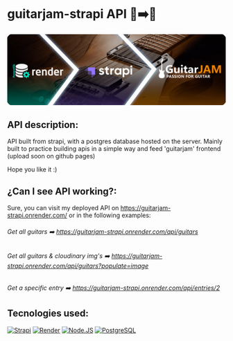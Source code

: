 # guitarjam-strapi API :page_facing_up::arrow_right::guitar:

[![guitarjam-strapi](https://raw.githubusercontent.com/SenpuDev/guitarjam-strapi/main/strapi-banner.png)](https://guitarjam-strapi.onrender.com/)

 ## API description:
 API built from strapi, with a postgres database hosted on the server.
 Mainly built to practice building apis in a simple way and feed 'guitarjam' frontend (upload soon on github pages)
 
 Hope you like it :)
 
 ## ¿Can I see API working?:
 
 Sure, you can visit my deployed API on https://guitarjam-strapi.onrender.com/ or in the following examples:
 ###### Get all guitars :arrow_right: https://guitarjam-strapi.onrender.com/api/guitars
 
 ###### Get all guitars & cloudinary img's :arrow_right: https://guitarjam-strapi.onrender.com/api/guitars?populate=image
 
 ###### Get a specific entry :arrow_right: https://guitarjam-strapi.onrender.com/api/entries/2
 
 ## Tecnologies used:
 [![Strapi](https://img.shields.io/badge/strapi-2F2E8B?style=for-the-badge&logo=strapi&logoColor=white&labelColor=101010)]()
 [![Render](https://img.shields.io/badge/render-46E3B7?style=for-the-badge&logo=render&logoColor=white&labelColor=101010)]()
 [![Node.JS](https://img.shields.io/badge/Node.JS-339933?style=for-the-badge&logo=node.js&logoColor=white&labelColor=101010)]()
 [![PostgreSQL](https://img.shields.io/badge/postgresql-4169E1?style=for-the-badge&logo=postgresql&logoColor=white&labelColor=101010)]()
 
